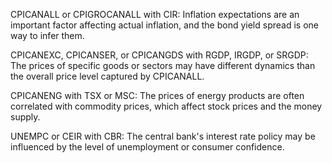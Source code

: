 CPICANALL or CPIGROCANALL with CIR: Inflation expectations are an important factor affecting actual inflation, and the bond yield spread is one way to infer them.

CPICANEXC, CPICANSER, or CPICANGDS with RGDP, IRGDP, or SRGDP: The prices of specific goods or sectors may have different dynamics than the overall price level captured by CPICANALL.

CPICANENG with TSX or MSC: The prices of energy products are often correlated with commodity prices, which affect stock prices and the money supply.

UNEMPC or CEIR with CBR: The central bank's interest rate policy may be influenced by the level of unemployment or consumer confidence.